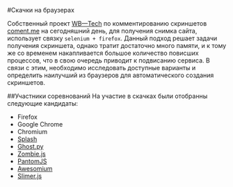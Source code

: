 #Скачки на браузерах

Собственный проект [WB&mdash;Tech](http://wbtech.pro/) по комментированию
скриншетов [coment.me](http://coment.me/) на сегодняшний день, для получения
снимка сайта, использует связку `selenium + firefox`. Данный подход решает
задачи получения скриншета, однако тратит достаточно много памяти, и к тому же
со временем накапливается большое количество повисших процессов, что в свою
очередь приводит к подвисанию сервиса. В связи с этим, необходимо исследовать
доступные варианты и определить наилучший из браузеров для автоматического
создания скриншетов.

##Участники соревнований
На участие в скачках были отобранны следующие кандидаты:

- Firefox
- Google Chrome
- Chromium
- [Splash](http://splash.readthedocs.org/en/latest/)
- [Ghost.py](http://ghost-py.readthedocs.org/en/latest/)
- [Zombie.js](https://github.com/ryanpetrello/python-zombie)
- [PantomJS](http://phantomjs.org/)
- [Awesomium](http://awesomium.com/)
- [Slimer.js](http://slimerjs.org/)

